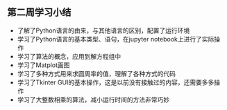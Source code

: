 ## 第二周学习小结

- 了解了Python语言的由来，与其他语言的区别，配置了运行环境
- 学习了Python语言的基本类型、语句，在jupyter notebook上进行了实际操作
- 学习了算法的概念，应用到解方程组中
- 学习了Matplot画图
- 学习了多种方式用来求圆周率的值，理解了各种方式的代码
- 学习了Tkinter GUI的基本操作，这是以前没有接触过的内容，还需要多多操作
- 学习了大整数相乘的算法，减小运行时间的方法非常巧妙